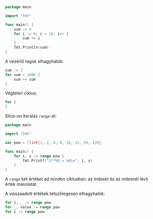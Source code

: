 ```go
package main

import "fmt"

func main() {
	sum := 0
	for i := 0; i < 10; i++ {
		sum += i
	}
	fmt.Println(sum)
}
```

A vezérlő tagok elhagyhatók:
```go
sum := 1
for sum < 1000 {
	sum += sum
}
```

Végtelen ciklus:
```go
for {
}
```

Slice-on iterálás `range`-el:
```go
package main

import "fmt"

var pow = []int{1, 2, 4, 8, 16, 32, 64, 128}

func main() {
	for i, v := range pow {
		fmt.Printf("2**%d = %d\n", i, v)
	}
}
```
A `range` két értéket ad minden ciklusban: az indexet és az indexnél lévő érték másolatát.

A visszaadott értékek tetszőlegesen elhagyhatók:
```go
for i, _ := range pow
for _, value := range pow
for i := range pow
```